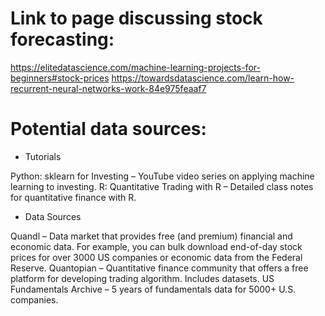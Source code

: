 # Link to page discussing stock forecasting:
https://elitedatascience.com/machine-learning-projects-for-beginners#stock-prices 
https://towardsdatascience.com/learn-how-recurrent-neural-networks-work-84e975feaaf7

# Potential data sources:
* Tutorials

Python: sklearn for Investing – YouTube video series on applying machine learning to investing.
R: Quantitative Trading with R – Detailed class notes for quantitative finance with R.

* Data Sources

Quandl – Data market that provides free (and premium) financial and economic data. For example, you can bulk download end-of-day stock prices for over 3000 US companies or economic data from the Federal Reserve.
Quantopian – Quantitative finance community that offers a free platform for developing trading algorithm. Includes datasets.
US Fundamentals Archive – 5 years of fundamentals data for 5000+ U.S. companies.
